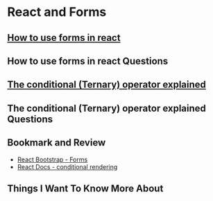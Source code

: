 # React and Forms

## [How to use forms in react](https://www.robinwieruch.de/react-form/)

## How to use forms in react Questions

## [The conditional (Ternary) operator explained](https://codeburst.io/javascript-the-conditional-ternary-operator-explained-cac7218beeff)

## The conditional (Ternary) operator explained Questions

## Bookmark and Review

- [React Bootstrap - Forms](https://react-bootstrap.github.io/docs/forms/overview)
- [React Docs - conditional rendering](https://react.dev/learn/conditional-rendering)

## Things I Want To Know More About